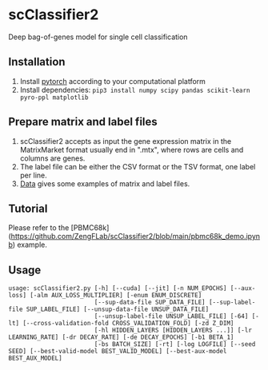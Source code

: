 # scClassifier2
 Deep bag-of-genes model for single cell classification

## Installation
1. Install [pytorch](https://pytorch.org/get-started/locally/) according to your computational platform
2. Install dependencies:
    `pip3 install numpy scipy pandas scikit-learn pyro-ppl matplotlib`

## Prepare matrix and label files
1. scClassifier2 accepts as input the gene expression matrix in the MatrixMarket format usually end in ".mtx", where rows are cells and columns are genes. 
2. The label file can be either the CSV format or the TSV format, one label per line.
3. [Data](https://github.com/ZengFLab/scClassifier2/tree/main/data) gives some examples of matrix and label files.

## Tutorial
Please refer to the [PBMC68k] (https://github.com/ZengFLab/scClassifier2/blob/main/pbmc68k_demo.ipynb) example.

## Usage
```
usage: scClassifier2.py [-h] [--cuda] [--jit] [-n NUM_EPOCHS] [--aux-loss] [-alm AUX_LOSS_MULTIPLIER] [-enum ENUM_DISCRETE]
                        [--sup-data-file SUP_DATA_FILE] [--sup-label-file SUP_LABEL_FILE] [--unsup-data-file UNSUP_DATA_FILE]
                        [--unsup-label-file UNSUP_LABEL_FILE] [-64] [-lt] [--cross-validation-fold CROSS_VALIDATION_FOLD] [-zd Z_DIM]
                        [-hl HIDDEN_LAYERS [HIDDEN_LAYERS ...]] [-lr LEARNING_RATE] [-dr DECAY_RATE] [-de DECAY_EPOCHS] [-b1 BETA_1]
                        [-bs BATCH_SIZE] [-rt] [-log LOGFILE] [--seed SEED] [--best-valid-model BEST_VALID_MODEL] [--best-aux-model BEST_AUX_MODEL]
```

